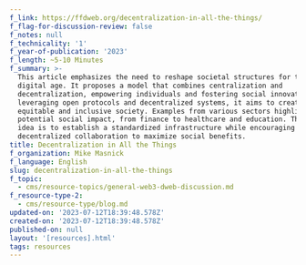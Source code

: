 ```yaml
---
f_link: https://ffdweb.org/decentralization-in-all-the-things/
f_flag-for-discussion-review: false
f_notes: null
f_technicality: '1'
f_year-of-publication: '2023'
f_length: ~5-10 Minutes
f_summary: >-
  This article emphasizes the need to reshape societal structures for the
  digital age. It proposes a model that combines centralization and
  decentralization, empowering individuals and fostering social innovation. By
  leveraging open protocols and decentralized systems, it aims to create a more
  equitable and inclusive society. Examples from various sectors highlight the
  potential social impact, from finance to healthcare and education. The central
  idea is to establish a standardized infrastructure while encouraging
  decentralized collaboration to maximize social benefits.
title: Decentralization in All the Things
f_organization: Mike Masnick
f_language: English
slug: decentralization-in-all-the-things
f_topic:
  - cms/resource-topics/general-web3-dweb-discussion.md
f_resource-type-2:
  - cms/resource-type/blog.md
updated-on: '2023-07-12T18:39:48.578Z'
created-on: '2023-07-12T18:39:48.578Z'
published-on: null
layout: '[resources].html'
tags: resources
---
```



